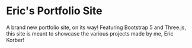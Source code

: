 # Eric's Portfolio Site

A brand new portfolio site, on its way! Featuring Bootstrap 5 and Three.js, this site is meant to showcase the various projects made by me, Eric Korber!
